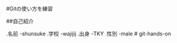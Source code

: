 #Gitの使い方を練習

##自己紹介

.名前
    -shunsuke
.学校
    -wajijij
.出身
    -TKY
.性別
    -male
#   g i t - h a n d s - o n  
 